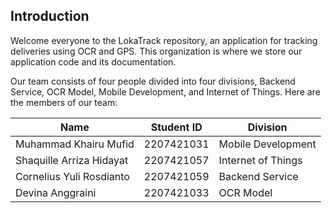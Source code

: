 ## Introduction

Welcome everyone to the LokaTrack repository, an application for tracking deliveries using OCR and GPS. This organization is where we store our application code and its documentation.

Our team consists of four people divided into four divisions, Backend Service, OCR Model, Mobile Development, and Internet of Things. Here are the members of our team:

| Name                       | Student ID | Division            |
| -------------------------- | ---------- | ------------------- |
| Muhammad Khairu Mufid      | 2207421031 | Mobile Development  |
| Shaquille Arriza Hidayat   | 2207421057 | Internet of Things  |
| Cornelius Yuli Rosdianto   | 2207421059 | Backend Service     |
| Devina Anggraini           | 2207421033 | OCR Model           |
